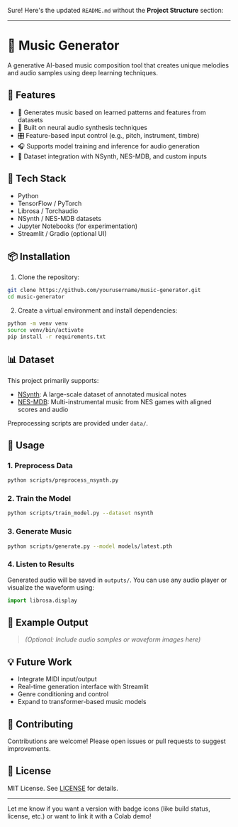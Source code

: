Sure! Here's the updated `README.md` without the **Project Structure** section:

---

# 🎵 Music Generator

A generative AI-based music composition tool that creates unique melodies and audio samples using deep learning techniques.

## 🚀 Features

- 🎼 Generates music based on learned patterns and features from datasets  
- 🧠 Built on neural audio synthesis techniques  
- 🎛️ Feature-based input control (e.g., pitch, instrument, timbre)  
- 🎧 Supports model training and inference for audio generation  
- 💾 Dataset integration with NSynth, NES-MDB, and custom inputs  

## 🧰 Tech Stack

- Python  
- TensorFlow / PyTorch  
- Librosa / Torchaudio  
- NSynth / NES-MDB datasets  
- Jupyter Notebooks (for experimentation)  
- Streamlit / Gradio (optional UI)  

## 📦 Installation

1. Clone the repository:

```bash
git clone https://github.com/yourusername/music-generator.git
cd music-generator
```

2. Create a virtual environment and install dependencies:

```bash
python -m venv venv
source venv/bin/activate
pip install -r requirements.txt
```

## 📊 Dataset

This project primarily supports:

- [NSynth](https://magenta.tensorflow.org/datasets/nsynth): A large-scale dataset of annotated musical notes  
- [NES-MDB](https://github.com/chrisdonahue/nesmdb): Multi-instrumental music from NES games with aligned scores and audio  

Preprocessing scripts are provided under `data/`.

## 🏁 Usage

### 1. Preprocess Data

```bash
python scripts/preprocess_nsynth.py
```

### 2. Train the Model

```bash
python scripts/train_model.py --dataset nsynth
```

### 3. Generate Music

```bash
python scripts/generate.py --model models/latest.pth
```

### 4. Listen to Results

Generated audio will be saved in `outputs/`. You can use any audio player or visualize the waveform using:

```python
import librosa.display
```

## 🧪 Example Output

> _(Optional: Include audio samples or waveform images here)_

## 💡 Future Work

- Integrate MIDI input/output  
- Real-time generation interface with Streamlit  
- Genre conditioning and control  
- Expand to transformer-based music models  

## 🤝 Contributing

Contributions are welcome! Please open issues or pull requests to suggest improvements.

## 📜 License

MIT License. See [LICENSE](./LICENSE) for details.

---

Let me know if you want a version with badge icons (like build status, license, etc.) or want to link it with a Colab demo!
